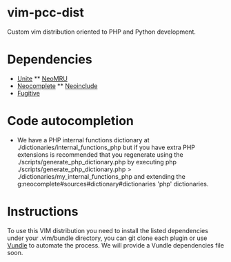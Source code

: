 # vim-pcc-dist
Custom vim distribution oriented to PHP and Python development.

Dependencies
============

* [Unite](https://github.com/Shougo/unite.vim)
** [NeoMRU](https://github.com/Shougo/neomru.vim)
* [Neocomplete](https://github.com/Shougo/neocomplete.vim)
** [Neoinclude](https://github.com/Shougo/neoinclude.vim)
* [Fugitive](https://github.com/tpope/vim-fugitive)


Code autocompletion
===================

- We have a PHP internal functions dictionary at ./dictionaries/internal_functions_php but if you have extra PHP extensions is recommended that you regenerate using the ./scripts/generate_php_dictionary.php by executing php ./scripts/generate_php_dictionary.php > ./dictionaries/my_internal_functions_php and extending the g:neocomplete#sources#dictionary#dictionaries 'php' dictionaries.

Instructions
============

To use this VIM distribution you need to install the listed dependencies under your .vim/bundle directory, you can git clone each plugin or use [Vundle](https://github.com/VundleVim/Vundle.vim) to automate the process. We will provide a Vundle dependencies file soon.
